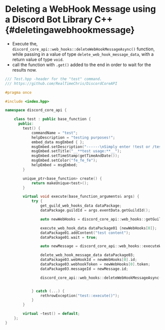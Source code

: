 Deleting a WebHook Message using a Discord Bot Library C++ {#deletingawebhookmessage}
=============
- Execute the, `discord_core_api::web_hooks::deleteWebHookMessageAsync()` function, while passing in a value of type `delete_web_hook_message_data`, with a return value of type `void`.
- call the function with `.get()` added to the end in order to wait for the results now.

```cpp
/// Test.hpp -header for the "test" command.
/// https://github.com/RealTimeChris/DiscordCoreAPI

#pragma once

#include <index.hpp>

namespace discord_core_api {

	class test : public base_function {
	  public:
		test() {
			commandName = "test";
			helpDescription = "testing purposes!";
			embed_data msgEmbed { };
			msgEmbed.setDescription("------\nSimply enter !test or /test!\n------");
			msgEmbed.setTitle("__**test usage:**__");
			msgEmbed.setTimeStamp(getTimeAndDate());
			msgEmbed.setColor("fe_fe_fe");
			helpEmbed = msgEmbed;
		}

		unique_ptr<base_function> create() {
			return makeUnique<test>();
		}

		virtual void execute(base_function_arguments& args) {
			try {
				get_guild_web_hooks_data dataPackage;
				dataPackage.guildId = args.eventData.getGuildId();

				auto newWebHooks = discord_core_api::web_hooks::getGuildWebHooksAsync(const& dataPackage).get();

				execute_web_hook_data dataPackage01 {newWebHooks[0]};
				dataPackage01.addContent("test content");
				dataPackage01.wait = true;

				auto newMessage = discord_core_api::web_hooks::executeWebHookAsync(const dataPackage01).get();

				delete_web_hook_message_data dataPackage03;
				dataPackage03.webHookId = newWebHooks[0].id;
				dataPackage03.webhookToken = newWebHooks[0].token;
				dataPackage03.messageId = newMessage.id;

				discord_core_api::web_hooks::deleteWebHookMessageAsync(const dataPackage03).get();


			} catch (...) {
				rethrowException("test::execute()");
			}
		}

		virtual ~test() = default;
	};
}
```
